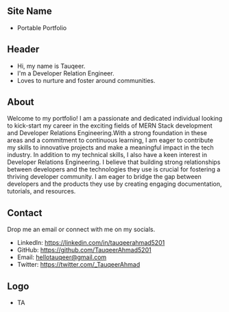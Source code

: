 ## Site Name
- Portable Portfolio

## Header
- Hi, my name is Tauqeer. 
- I'm a Developer Relation Engineer.
- Loves to nurture and foster around communities.

## About
Welcome to my portfolio! I am a passionate and dedicated individual looking to kick-start my career in the exciting fields of MERN Stack development and Developer Relations Engineering.With a strong foundation in these areas and a commitment to continuous learning, I am eager to contribute my skills to innovative projects and make a meaningful impact in the tech industry. In addition to my technical skills, I also have a keen interest in Developer Relations Engineering. I believe that building strong relationships between developers and the technologies they use is crucial for fostering a thriving developer community. I am eager to bridge the gap between developers and the products they use by creating engaging documentation, tutorials, and resources.
## Contact
Drop me an email or connect with me on my socials.

- LinkedIn: https://linkedin.com/in/tauqeerahmad5201
- GitHub: https://github.com/TauqeerAhmad5201
- Email: hellotauqeer@gmail.com
- Twitter: https://twitter.com/_TauqeerAhmad

## Logo
- TA